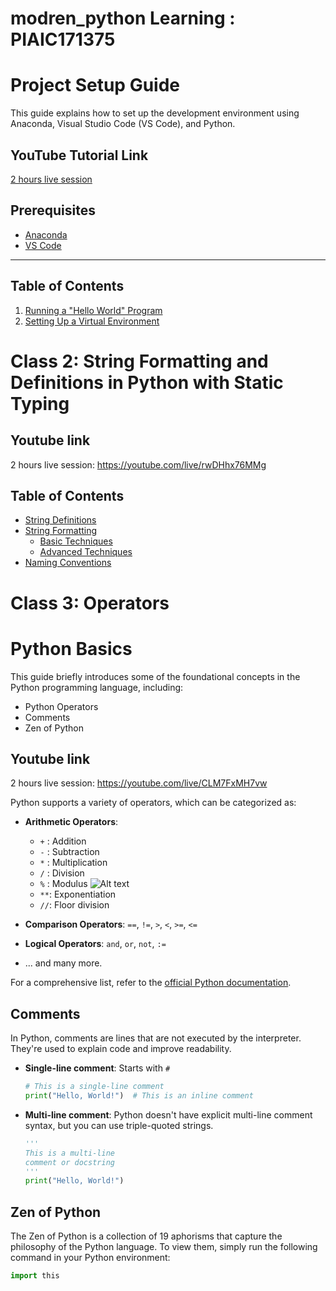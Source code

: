# modren_python Learning : PIAIC171375

# Project Setup Guide

This guide explains how to set up the development environment using Anaconda, Visual Studio Code (VS Code), and Python.

## YouTube Tutorial Link 
[2 hours live session](https://www.youtube.com/watch?v=rwDHhx76MMg)

## Prerequisites

- [Anaconda](https://www.anaconda.com/products/individual#Downloads)
- [VS Code](https://code.visualstudio.com/Download)

---

## Table of Contents

1. [Running a "Hello World" Program](#running-a-hello-world-program)
2. [Setting Up a Virtual Environment](#setting-up-a-virtual-environment)
 

# Class 2: String Formatting and Definitions in Python with Static Typing

## Youtube link 
2 hours live session: https://youtube.com/live/rwDHhx76MMg
## Table of Contents

- [String Definitions](#string-definitions)
- [String Formatting](#string-formatting)
  - [Basic Techniques](#basic-techniques)
  - [Advanced Techniques](#advanced-techniques)
- [Naming Conventions](#naming-conventions)

# Class 3: Operators

# Python Basics

This guide briefly introduces some of the foundational concepts in the Python programming language, including:

- Python Operators
- Comments
- Zen of Python

## Youtube link 
2 hours live session: https://youtube.com/live/CLM7FxMH7vw

Python supports a variety of operators, which can be categorized as:

- **Arithmetic Operators**: 
  - `+` : Addition
  - `-` : Subtraction
  - `*` : Multiplication
  - `/` : Division
  - `%` : Modulus
  ![Alt text](Whiteboard%5B2%5D-01.png)
  - `**`: Exponentiation
  - `//`: Floor division
  
- **Comparison Operators**: `==`, `!=`, `>`, `<`, `>=`, `<=`
- **Logical Operators**: `and`, `or`, `not`, `:=`
- ... and many more.

For a comprehensive list, refer to the [official Python documentation](https://docs.python.org/3/reference/operators.html).

## Comments

In Python, comments are lines that are not executed by the interpreter. They're used to explain code and improve readability.

- **Single-line comment**: Starts with `#`
  ```python
  # This is a single-line comment
  print("Hello, World!")  # This is an inline comment
  ```

- **Multi-line comment**: Python doesn't have explicit multi-line comment syntax, but you can use triple-quoted strings.
  ```python
  '''
  This is a multi-line
  comment or docstring
  '''
  print("Hello, World!")
  ```

## Zen of Python

The Zen of Python is a collection of 19 aphorisms that capture the philosophy of the Python language. To view them, simply run the following command in your Python environment:

```python
import this
```
